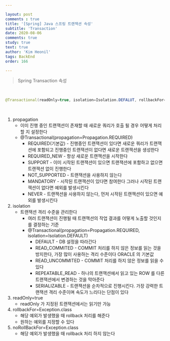 ```yaml
---

layout: post
comments : true
title: '[Spring] Java 스프링 트랜잭션 속성'
subtitle: 'Transaction'
date: 2020-08-06
comments: true
study: true
text: true
author: 'Kim Heonil'
tags: BackEnd
order: 166

---
```


> Spring Transaction 속성

<br>



``` java
@Transactional(readOnly=true, isolation=Isolation.DEFALUT, rollbackFor=Exception.class)
```



<br>

1. propagation
   - 이미 진행 중인 트랜잭션이 존재할 때 새로운 쿼리가 호출 될 경우 어떻게 처리할 지 설정한다
   - @Transactional(propagation=Propagation.REQUIRED)
     - REQUIRED(기본값) - 진행중인 트랜잭션이 있다면 새로운 쿼리가 트랜잭션에 포함되고 진행중인 트랜잭션이 없다면 새로운 트랜잭션을 생성한다
     - REQUIRED_NEW - 항상 새로운 트랜잭션을 시작한다
     - SUPPORT - 이미 시작된 트랜잭션이 있으면 트랜잭션에 포함하고 없으면 트랜잭션 없이 진행한다
     - NOT_SUPPORTED - 트랜잭션을 사용하지 않는다
     - MANDATORY - 시작된 트랜잭션이 있다면 참여한다 그러나 시작된 트랜잭션이 없다면 예외를 발생시킨다
     - NEVER - 트랜잭션을 사용하지 않는다, 먼저 시작된 트랜잭션이 있으면 예외를 발생시킨다
2. isolation
   - 트랜잭션 격리 수준을 관리한다
     - 여러 트랜잭션이 진행될 때 트랜잭션의 작업 결과를 어떻게 노출할 것인지를 결정하는 기준
     - @Transactional(propagation=Propagation.REQUIRED, isolation=Isolation.DEFAULT)
       - DEFAULT - DB 설정을 따라간다
       - READ_COMMITED - COMMIT 처리를 하지 않은 정보를 읽는 것을 방지한다, 가장 많이 사용하는 격리 수준이다 ORACLE 의 기본값
       - READ_UNCOMMITED - COMMIT 처리를 하지 않은 정보를 읽을 수 있다
       - REPEATABLE_READ - 하나의 트랜잭션에서 읽고 있는 ROW 를 다른 트랜잭션에서 변경하는 것을 막아준다
       - SERIALIZABLE - 트랜잭션을 순차적으로 진행시킨다. 가장 강력한 트랜잭션 격리 수준이며 속도가 느리다는 단점이 있다
3. readOnly=true
   - readOnly 가 지정된 트랜잭션에서는 읽기만 가능
4. rollbackFor=Exception.class
   - 해당 예외가 발생했을 때 rollback 처리를 해준다
   - 원하는 예외를 지정할 수 있다
5. noRollBackFor=Exception.class
   - 해당 예외가 발생했을 때 rollback 처리 하지 않는다



<br><br>